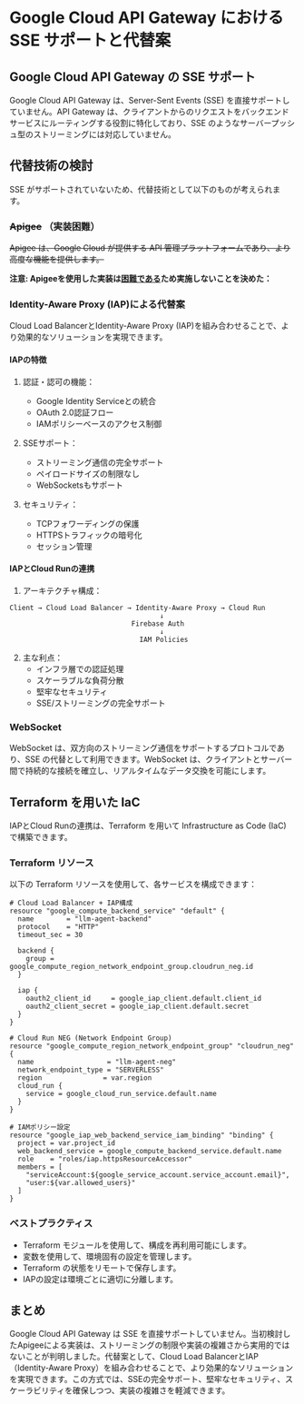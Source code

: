 # Google Cloud API Gateway における SSE サポートと代替案

## Google Cloud API Gateway の SSE サポート

Google Cloud API Gateway は、Server-Sent Events (SSE) を直接サポートしていません。API Gateway は、クライアントからのリクエストをバックエンドサービスにルーティングする役割に特化しており、SSE のようなサーバープッシュ型のストリーミングには対応していません。

## 代替技術の検討

SSE がサポートされていないため、代替技術として以下のものが考えられます。

### ~~Apigee~~ （実装困難）

~~Apigee は、Google Cloud が提供する API 管理プラットフォームであり、より高度な機能を提供します。~~

**注意: Apigeeを使用した実装は[困難である](./apigee_migration_challenges.md)ため実施しないことを決めた：**

### Identity-Aware Proxy (IAP)による代替案

Cloud Load BalancerとIdentity-Aware Proxy (IAP)を組み合わせることで、より効果的なソリューションを実現できます。

#### IAPの特徴

1. 認証・認可の機能：
   - Google Identity Serviceとの統合
   - OAuth 2.0認証フロー
   - IAMポリシーベースのアクセス制御

2. SSEサポート：
   - ストリーミング通信の完全サポート
   - ペイロードサイズの制限なし
   - WebSocketsもサポート

3. セキュリティ：
   - TCPフォワーディングの保護
   - HTTPSトラフィックの暗号化
   - セッション管理

#### IAPとCloud Runの連携

1. アーキテクチャ構成：
```
Client → Cloud Load Balancer → Identity-Aware Proxy → Cloud Run
                                     ↓
                              Firebase Auth
                                     ↓
                                IAM Policies
```

2. 主な利点：
   - インフラ層での認証処理
   - スケーラブルな負荷分散
   - 堅牢なセキュリティ
   - SSE/ストリーミングの完全サポート

### WebSocket

WebSocket は、双方向のストリーミング通信をサポートするプロトコルであり、SSE の代替として利用できます。WebSocket は、クライアントとサーバー間で持続的な接続を確立し、リアルタイムなデータ交換を可能にします。

## Terraform を用いた IaC

IAPとCloud Runの連携は、Terraform を用いて Infrastructure as Code (IaC) で構築できます。

### Terraform リソース

以下の Terraform リソースを使用して、各サービスを構成できます：

```hcl
# Cloud Load Balancer + IAP構成
resource "google_compute_backend_service" "default" {
  name        = "llm-agent-backend"
  protocol    = "HTTP"
  timeout_sec = 30

  backend {
    group = google_compute_region_network_endpoint_group.cloudrun_neg.id
  }

  iap {
    oauth2_client_id     = google_iap_client.default.client_id
    oauth2_client_secret = google_iap_client.default.secret
  }
}

# Cloud Run NEG (Network Endpoint Group)
resource "google_compute_region_network_endpoint_group" "cloudrun_neg" {
  name                  = "llm-agent-neg"
  network_endpoint_type = "SERVERLESS"
  region               = var.region
  cloud_run {
    service = google_cloud_run_service.default.name
  }
}

# IAMポリシー設定
resource "google_iap_web_backend_service_iam_binding" "binding" {
  project = var.project_id
  web_backend_service = google_compute_backend_service.default.name
  role    = "roles/iap.httpsResourceAccessor"
  members = [
    "serviceAccount:${google_service_account.service_account.email}",
    "user:${var.allowed_users}"
  ]
}
```

### ベストプラクティス

* Terraform モジュールを使用して、構成を再利用可能にします。
* 変数を使用して、環境固有の設定を管理します。
* Terraform の状態をリモートで保存します。
* IAPの設定は環境ごとに適切に分離します。

## まとめ

Google Cloud API Gateway は SSE を直接サポートしていません。当初検討したApigeeによる実装は、ストリーミングの制限や実装の複雑さから実用的ではないことが判明しました。代替案として、Cloud Load BalancerとIAP（Identity-Aware Proxy）を組み合わせることで、より効果的なソリューションを実現できます。この方式では、SSEの完全サポート、堅牢なセキュリティ、スケーラビリティを確保しつつ、実装の複雑さを軽減できます。